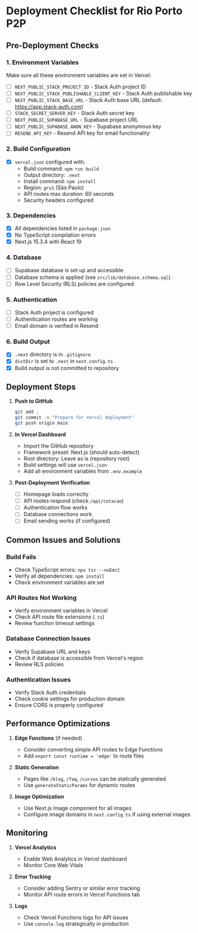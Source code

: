 # Deployment Checklist for Rio Porto P2P

## Pre-Deployment Checks

### 1. Environment Variables
Make sure all these environment variables are set in Vercel:

- [ ] `NEXT_PUBLIC_STACK_PROJECT_ID` - Stack Auth project ID
- [ ] `NEXT_PUBLIC_STACK_PUBLISHABLE_CLIENT_KEY` - Stack Auth publishable key
- [ ] `NEXT_PUBLIC_STACK_BASE_URL` - Stack Auth base URL (default: https://app.stack-auth.com)
- [ ] `STACK_SECRET_SERVER_KEY` - Stack Auth secret key
- [ ] `NEXT_PUBLIC_SUPABASE_URL` - Supabase project URL
- [ ] `NEXT_PUBLIC_SUPABASE_ANON_KEY` - Supabase anonymous key
- [ ] `RESEND_API_KEY` - Resend API key for email functionality

### 2. Build Configuration
- [x] `vercel.json` configured with:
  - Build command: `npm run build`
  - Output directory: `.next`
  - Install command: `npm install`
  - Region: `gru1` (São Paulo)
  - API routes max duration: 60 seconds
  - Security headers configured

### 3. Dependencies
- [x] All dependencies listed in `package.json`
- [x] No TypeScript compilation errors
- [x] Next.js 15.3.4 with React 19

### 4. Database
- [ ] Supabase database is set up and accessible
- [ ] Database schema is applied (see `src/lib/database.schema.sql`)
- [ ] Row Level Security (RLS) policies are configured

### 5. Authentication
- [ ] Stack Auth project is configured
- [ ] Authentication routes are working
- [ ] Email domain is verified in Resend

### 6. Build Output
- [x] `.next` directory is in `.gitignore`
- [x] `distDir` is set to `.next` in `next.config.ts`
- [x] Build output is not committed to repository

## Deployment Steps

1. **Push to GitHub**
   ```bash
   git add .
   git commit -m "Prepare for Vercel deployment"
   git push origin main
   ```

2. **In Vercel Dashboard**
   - Import the GitHub repository
   - Framework preset: Next.js (should auto-detect)
   - Root directory: Leave as is (repository root)
   - Build settings will use `vercel.json`
   - Add all environment variables from `.env.example`

3. **Post-Deployment Verification**
   - [ ] Homepage loads correctly
   - [ ] API routes respond (check `/api/cotacao`)
   - [ ] Authentication flow works
   - [ ] Database connections work
   - [ ] Email sending works (if configured)

## Common Issues and Solutions

### Build Fails
- Check TypeScript errors: `npx tsc --noEmit`
- Verify all dependencies: `npm install`
- Check environment variables are set

### API Routes Not Working
- Verify environment variables in Vercel
- Check API route file extensions (`.ts`)
- Review function timeout settings

### Database Connection Issues
- Verify Supabase URL and keys
- Check if database is accessible from Vercel's region
- Review RLS policies

### Authentication Issues
- Verify Stack Auth credentials
- Check cookie settings for production domain
- Ensure CORS is properly configured

## Performance Optimizations

1. **Edge Functions** (if needed)
   - Consider converting simple API routes to Edge Functions
   - Add `export const runtime = 'edge'` to route files

2. **Static Generation**
   - Pages like `/blog`, `/faq`, `/cursos` can be statically generated
   - Use `generateStaticParams` for dynamic routes

3. **Image Optimization**
   - Use Next.js Image component for all images
   - Configure image domains in `next.config.ts` if using external images

## Monitoring

1. **Vercel Analytics**
   - Enable Web Analytics in Vercel dashboard
   - Monitor Core Web Vitals

2. **Error Tracking**
   - Consider adding Sentry or similar error tracking
   - Monitor API route errors in Vercel Functions tab

3. **Logs**
   - Check Vercel Functions logs for API issues
   - Use `console.log` strategically in production